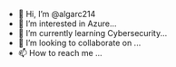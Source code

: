 - 👋 Hi, I’m @algarc214
- 👀 I’m interested in Azure...
- 🌱 I’m currently learning Cybersecurity...
- 💞️ I’m looking to collaborate on ...
- 📫 How to reach me ...

<!---
algarc214/algarc214 is a ✨ special ✨ repository because its `README.md` (this file) appears on your GitHub profile.
You can click the Preview link to take a look at your changes.
--->
